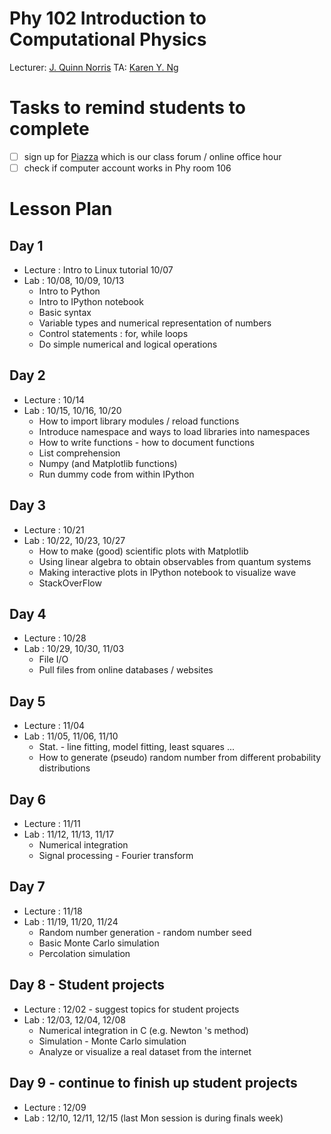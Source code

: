 # Phy 102 Introduction to Computational Physics
Lecturer: [J. Quinn Norris](mailto:jqnorris@ucdavis.edu)
TA: [Karen Y. Ng](mailto:karenyng@ucdavis.edu) 

# Tasks to remind students to complete 
- [ ] sign up for [Piazza](http://piazza.com/uc_davis/fall2014/phy102)
 which is our class forum / online office hour  
- [ ] check if computer account works in Phy room 106

# Lesson Plan
## Day 1  
* Lecture : Intro to Linux tutorial 10/07 
* Lab : 10/08, 10/09, 10/13 
	* Intro to Python 
	* Intro to IPython notebook 
	* Basic syntax 
 	* Variable types and numerical representation of numbers 
	* Control statements : for, while loops
	* Do simple numerical and logical operations 

## Day 2 
* Lecture : 10/14 
* Lab : 10/15, 10/16, 10/20
	* How to import library modules / reload functions 
	* Introduce namespace and ways to load libraries into namespaces
	* How to write functions - how to document functions  
	* List comprehension 
	* Numpy (and Matplotlib functions) 
	* Run dummy code from within IPython 

## Day 3 
* Lecture : 10/21
* Lab : 10/22, 10/23, 10/27
	* How to make (good) scientific plots with Matplotlib
	* Using linear algebra to obtain observables from quantum systems 
	* Making interactive plots in IPython notebook to visualize wave  
	* StackOverFlow 

## Day 4 
* Lecture : 10/28
* Lab : 10/29, 10/30, 11/03
	* File I/O 
	* Pull files from online databases / websites 

## Day 5
* Lecture : 11/04
* Lab : 11/05, 11/06, 11/10 
	* Stat. - line fitting, model fitting, least squares ... 
	* How to generate (pseudo) random number from different probability distributions

## Day 6 
* Lecture : 11/11 
* Lab : 11/12, 11/13, 11/17
	* Numerical integration
	* Signal processing - Fourier transform    

## Day 7 
* Lecture : 11/18 
* Lab : 11/19, 11/20, 11/24 
	* Random number generation - random number seed 
	* Basic Monte Carlo simulation 
	* Percolation simulation 


## Day 8 - Student projects 
* Lecture : 12/02 - suggest topics for student projects  
* Lab : 12/03, 12/04, 12/08 
	* Numerical integration in C (e.g. Newton 's method) 
	* Simulation - Monte Carlo simulation 
	* Analyze or visualize a real dataset from the internet 

## Day 9 - continue to finish up student projects 
* Lecture : 12/09
* Lab : 12/10, 12/11, 12/15 (last Mon session is during finals week) 
